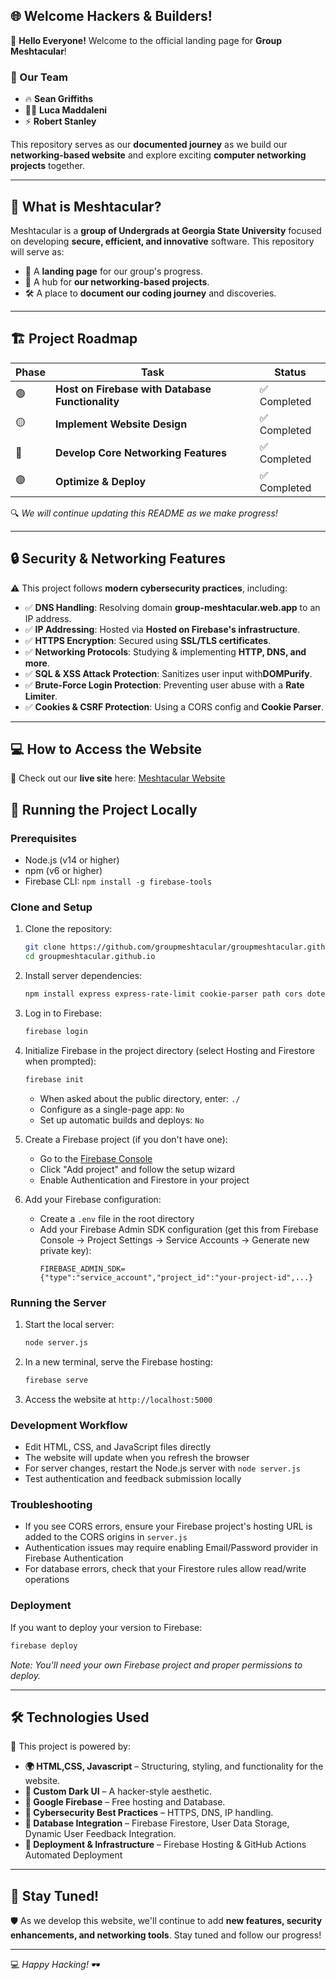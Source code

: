 ## 🌐 Welcome Hackers & Builders!

🚀 **Hello Everyone!** Welcome to the official landing page for **Group Meshtacular**! 

### **👥 Our Team**
- 🔥 **Sean Griffiths**
- 🏴‍☠️ **Luca Maddaleni**
- ⚡ **Robert Stanley**

This repository serves as our **documented journey** as we build our **networking-based website** and explore exciting **computer networking projects** together.

---

## 📌 **What is Meshtacular?**
Meshtacular is a **group of Undergrads at Georgia State University** focused on developing **secure, efficient, and innovative** software. This repository will serve as:
- 📂 A **landing page** for our group's progress.
- 📡 A hub for **our networking-based projects**.
- 🛠 A place to **document our coding journey** and discoveries.

---

## 🏗️ **Project Roadmap**
| Phase | Task | Status |
|-------|------|--------|
| 🟢 | **Host on Firebase with Database Functionality** | ✅ Completed |
| 🟡 | **Implement Website Design** | ✅ Completed |
| 🔴 | **Develop Core Networking Features** | ✅ Completed |
| 🟣 | **Optimize & Deploy** | ✅ Completed |

🔍 _We will continue updating this README as we make progress!_

---

## 🔒 **Security & Networking Features**
⚠️ This project follows **modern cybersecurity practices**, including:
- ✅ **DNS Handling**: Resolving domain **group-meshtacular.web.app** to an IP address.
- ✅ **IP Addressing**: Hosted via **Hosted on Firebase's infrastructure**.
- ✅ **HTTPS Encryption**: Secured using **SSL/TLS certificates**.
- ✅ **Networking Protocols**: Studying & implementing **HTTP, DNS, and more**.
- ✅ **SQL & XSS Attack Protection**: Sanitizes user input with**DOMPurify**.
- ✅ **Brute-Force Login Protection**: Preventing user abuse with a **Rate Limiter**.
- ✅ **Cookies & CSRF Protection**: Using a CORS config and **Cookie Parser**.

---

## 💻 **How to Access the Website**
🎯 Check out our **live site** here: [Meshtacular Website](https://group-meshtacular.web.app/)

## 🚀 **Running the Project Locally**

### Prerequisites
- Node.js (v14 or higher)
- npm (v6 or higher)
- Firebase CLI: `npm install -g firebase-tools`

### Clone and Setup
1. Clone the repository:
   ```bash
   git clone https://github.com/groupmeshtacular/groupmeshtacular.github.io.git
   cd groupmeshtacular.github.io
   ```

2. Install server dependencies:
   ```bash
   npm install express express-rate-limit cookie-parser path cors dotenv firebase-admin
   ```

3. Log in to Firebase:
   ```bash
   firebase login
   ```

4. Initialize Firebase in the project directory (select Hosting and Firestore when prompted):
   ```bash
   firebase init
   ```
   - When asked about the public directory, enter: `./`
   - Configure as a single-page app: `No`
   - Set up automatic builds and deploys: `No`

5. Create a Firebase project (if you don't have one):
   - Go to the [Firebase Console](https://console.firebase.google.com/)
   - Click "Add project" and follow the setup wizard
   - Enable Authentication and Firestore in your project

6. Add your Firebase configuration:
   - Create a `.env` file in the root directory
   - Add your Firebase Admin SDK configuration (get this from Firebase Console → Project Settings → Service Accounts → Generate new private key):
     ```
     FIREBASE_ADMIN_SDK={"type":"service_account","project_id":"your-project-id",...}
     ```

### Running the Server
1. Start the local server:
   ```bash
   node server.js
   ```

2. In a new terminal, serve the Firebase hosting:
   ```bash
   firebase serve
   ```

3. Access the website at `http://localhost:5000`

### Development Workflow
- Edit HTML, CSS, and JavaScript files directly
- The website will update when you refresh the browser
- For server changes, restart the Node.js server with `node server.js`
- Test authentication and feedback submission locally

### Troubleshooting
- If you see CORS errors, ensure your Firebase project's hosting URL is added to the CORS origins in `server.js`
- Authentication issues may require enabling Email/Password provider in Firebase Authentication
- For database errors, check that your Firestore rules allow read/write operations

### Deployment
If you want to deploy your version to Firebase:
```bash
firebase deploy
```

*Note: You'll need your own Firebase project and proper permissions to deploy.*

---

## 🛠 **Technologies Used**
🚀 This project is powered by:
- **🌍 HTML,CSS, Javascript** – Structuring, styling, and functionality for the website.
- **🎨 Custom Dark UI** – A hacker-style aesthetic.
- **🔧 Google Firebase** – Free hosting and Database.
- **🔐 Cybersecurity Best Practices** – HTTPS, DNS, IP handling.
- **📂 Database Integration** – Firebase Firestore, User Data Storage, Dynamic User Feedback Integration.
- **🚀 Deployment & Infrastructure** – Firebase Hosting & GitHub Actions Automated Deployment

---

## 🚀 **Stay Tuned!**
🛡️ As we develop this website, we'll continue to add **new features, security enhancements, and networking tools**. Stay tuned and follow our progress!

---

💻 _Happy Hacking!_ 🕶️